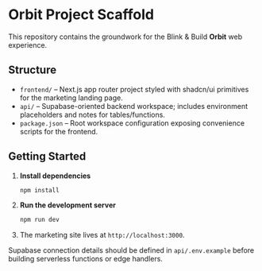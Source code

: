 # Orbit Project Scaffold

This repository contains the groundwork for the Blink & Build **Orbit** web experience.

## Structure

- `frontend/` – Next.js app router project styled with shadcn/ui primitives for the marketing landing page.
- `api/` – Supabase-oriented backend workspace; includes environment placeholders and notes for tables/functions.
- `package.json` – Root workspace configuration exposing convenience scripts for the frontend.

## Getting Started

1. **Install dependencies**
   ```bash
   npm install
   ```
2. **Run the development server**
   ```bash
   npm run dev
   ```
3. The marketing site lives at `http://localhost:3000`.

Supabase connection details should be defined in `api/.env.example` before building serverless functions or edge handlers.
